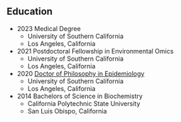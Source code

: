 ## Education

* 2023 Medical Degree
  * University of Southern California
  * Los Angeles, California
* 2021 Postdoctoral Fellowship in Environmental Omics
  * University of Southern California
  * Los Angeles, California
* 2020 [Doctor of Philosophy in Epidemiology](https://doi.org/10.25549/usctheses-c89-318788)
  * University of Southern California
  * Los Angeles, California
* 2014 Bachelors of Science in Biochemistry
  * California Polytechnic State University
  * San Luis Obispo, California